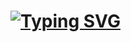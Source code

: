 # [![Typing SVG](https://readme-typing-svg.demolab.com?font=Fira+Code&pause=100&random=false&width=435&lines=The+five+boxing+wizards+jump+quickly)](https://git.io/typing-svg)
